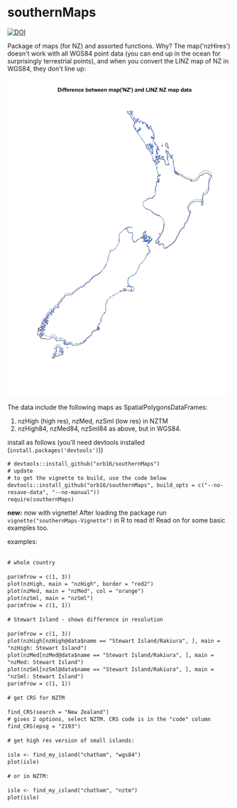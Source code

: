# southernMaps

[![DOI](https://zenodo.org/badge/94381659.svg)](https://zenodo.org/badge/latestdoi/94381659)

Package of maps (for NZ) and assorted functions. Why? The map('nzHires') doesn't work with all WGS84 point data (you can end up in the ocean for surprisingly terrestrial points), and when you convert the LINZ map of NZ in WGS84, they don't line up:

![bad maps](map_differences.png)

The data include the following maps as SpatialPolygonsDataFrames:

1. nzHigh (high res), nzMed, nzSml (low res) in NZTM
2. nzHigh84, nzMed84, nzSml84 as above, but in WGS84.

install as follows (you'll need devtools installed (`install.packages('devtools')`))

```{r}
# devtools::install_github("orb16/southernMaps")
# update
# to get the vignette to build, use the code below
devtools::install_github("orb16/southernMaps", build_opts = c("--no-resave-data", "--no-manual"))
require(southernMaps)
```

**new:** now with vignette! After loading the package run `vignette("southernMaps-Vignette")` in R to read it! Read on for some basic examples too. 

examples:

```{r}

# whole country 

par(mfrow = c(1, 3))
plot(nzHigh, main = "nzHigh", border = "red2")
plot(nzMed, main = "nzMed", col = "orange")
plot(nzSml, main = "nzSml")
par(mfrow = c(1, 1))

# Stewart Island - shows difference in resolution 

par(mfrow = c(1, 3))
plot(nzHigh[nzHigh@data$name == "Stewart Island/Rakiura", ], main = "nzHigh: Stewart Island")
plot(nzMed[nzMed@data$name == "Stewart Island/Rakiura", ], main = "nzMed: Stewart Island")
plot(nzSml[nzSml@data$name == "Stewart Island/Rakiura", ], main = "nzSml: Stewart Island")
par(mfrow = c(1, 1))

# get CRS for NZTM

find_CRS(search = "New Zealand") 
# gives 2 options, select NZTM. CRS code is in the "code" column
find_CRS(epsg = "2193")

# get high res version of small islands:

isle <- find_my_island("chatham", "wgs84")
plot(isle)

# or in NZTM:

isle <- find_my_island("chatham", "nztm")
plot(isle)

```
